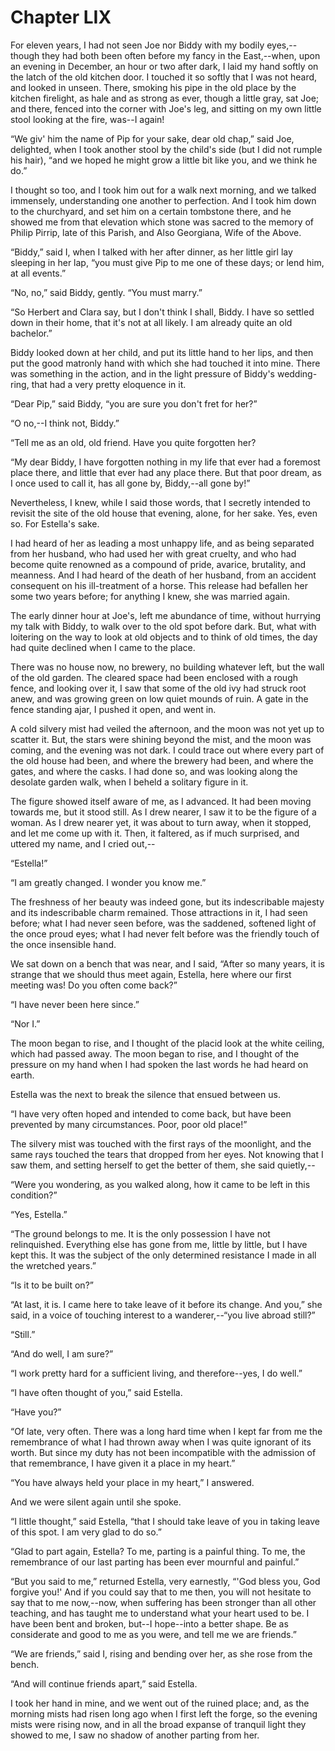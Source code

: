 # Chapter LIX

For eleven years, I had not seen Joe nor Biddy with my bodily
eyes,--though they had both been often before my fancy in the
East,--when, upon an evening in December, an hour or two after dark, I
laid my hand softly on the latch of the old kitchen door. I touched it
so softly that I was not heard, and looked in unseen. There, smoking his
pipe in the old place by the kitchen firelight, as hale and as strong as
ever, though a little gray, sat Joe; and there, fenced into the corner
with Joe's leg, and sitting on my own little stool looking at the fire,
was--I again!

“We giv' him the name of Pip for your sake, dear old chap,” said Joe,
delighted, when I took another stool by the child's side (but I did not
rumple his hair), “and we hoped he might grow a little bit like you, and
we think he do.”

I thought so too, and I took him out for a walk next morning, and we
talked immensely, understanding one another to perfection. And I took
him down to the churchyard, and set him on a certain tombstone there,
and he showed me from that elevation which stone was sacred to the
memory of Philip Pirrip, late of this Parish, and Also Georgiana, Wife
of the Above.

“Biddy,” said I, when I talked with her after dinner, as her little girl
lay sleeping in her lap, “you must give Pip to me one of these days; or
lend him, at all events.”

“No, no,” said Biddy, gently. “You must marry.”

“So Herbert and Clara say, but I don't think I shall, Biddy. I have so
settled down in their home, that it's not at all likely. I am already
quite an old bachelor.”

Biddy looked down at her child, and put its little hand to her lips, and
then put the good matronly hand with which she had touched it into mine.
There was something in the action, and in the light pressure of Biddy's
wedding-ring, that had a very pretty eloquence in it.

“Dear Pip,” said Biddy, “you are sure you don't fret for her?”

“O no,--I think not, Biddy.”

“Tell me as an old, old friend. Have you quite forgotten her?

“My dear Biddy, I have forgotten nothing in my life that ever had a
foremost place there, and little that ever had any place there. But that
poor dream, as I once used to call it, has all gone by, Biddy,--all gone
by!”

Nevertheless, I knew, while I said those words, that I secretly intended
to revisit the site of the old house that evening, alone, for her sake.
Yes, even so. For Estella's sake.

I had heard of her as leading a most unhappy life, and as being
separated from her husband, who had used her with great cruelty, and who
had become quite renowned as a compound of pride, avarice, brutality,
and meanness. And I had heard of the death of her husband, from an
accident consequent on his ill-treatment of a horse. This release had
befallen her some two years before; for anything I knew, she was married
again.

The early dinner hour at Joe's, left me abundance of time, without
hurrying my talk with Biddy, to walk over to the old spot before dark.
But, what with loitering on the way to look at old objects and to think
of old times, the day had quite declined when I came to the place.

There was no house now, no brewery, no building whatever left, but the
wall of the old garden. The cleared space had been enclosed with a rough
fence, and looking over it, I saw that some of the old ivy had struck
root anew, and was growing green on low quiet mounds of ruin. A gate in
the fence standing ajar, I pushed it open, and went in.

A cold silvery mist had veiled the afternoon, and the moon was not yet
up to scatter it. But, the stars were shining beyond the mist, and the
moon was coming, and the evening was not dark. I could trace out where
every part of the old house had been, and where the brewery had been,
and where the gates, and where the casks. I had done so, and was looking
along the desolate garden walk, when I beheld a solitary figure in it.

The figure showed itself aware of me, as I advanced. It had been moving
towards me, but it stood still. As I drew nearer, I saw it to be the
figure of a woman. As I drew nearer yet, it was about to turn away, when
it stopped, and let me come up with it. Then, it faltered, as if much
surprised, and uttered my name, and I cried out,--

“Estella!”

“I am greatly changed. I wonder you know me.”

The freshness of her beauty was indeed gone, but its indescribable
majesty and its indescribable charm remained. Those attractions in it,
I had seen before; what I had never seen before, was the saddened,
softened light of the once proud eyes; what I had never felt before was
the friendly touch of the once insensible hand.

We sat down on a bench that was near, and I said, “After so many years,
it is strange that we should thus meet again, Estella, here where our
first meeting was! Do you often come back?”

“I have never been here since.”

“Nor I.”

The moon began to rise, and I thought of the placid look at the white
ceiling, which had passed away. The moon began to rise, and I thought of
the pressure on my hand when I had spoken the last words he had heard on
earth.

Estella was the next to break the silence that ensued between us.

“I have very often hoped and intended to come back, but have been
prevented by many circumstances. Poor, poor old place!”

The silvery mist was touched with the first rays of the moonlight, and
the same rays touched the tears that dropped from her eyes. Not knowing
that I saw them, and setting herself to get the better of them, she said
quietly,--

“Were you wondering, as you walked along, how it came to be left in this
condition?”

“Yes, Estella.”

“The ground belongs to me. It is the only possession I have not
relinquished. Everything else has gone from me, little by little, but I
have kept this. It was the subject of the only determined resistance I
made in all the wretched years.”

“Is it to be built on?”

“At last, it is. I came here to take leave of it before its change. And
you,” she said, in a voice of touching interest to a wanderer,--“you
live abroad still?”

“Still.”

“And do well, I am sure?”

“I work pretty hard for a sufficient living, and therefore--yes, I do
well.”

“I have often thought of you,” said Estella.

“Have you?”

“Of late, very often. There was a long hard time when I kept far from me
the remembrance of what I had thrown away when I was quite ignorant
of its worth. But since my duty has not been incompatible with the
admission of that remembrance, I have given it a place in my heart.”

“You have always held your place in my heart,” I answered.

And we were silent again until she spoke.

“I little thought,” said Estella, “that I should take leave of you in
taking leave of this spot. I am very glad to do so.”

“Glad to part again, Estella? To me, parting is a painful thing. To me,
the remembrance of our last parting has been ever mournful and painful.”

“But you said to me,” returned Estella, very earnestly, “'God bless you,
God forgive you!' And if you could say that to me then, you will not
hesitate to say that to me now,--now, when suffering has been stronger
than all other teaching, and has taught me to understand what your heart
used to be. I have been bent and broken, but--I hope--into a better
shape. Be as considerate and good to me as you were, and tell me we are
friends.”

“We are friends,” said I, rising and bending over her, as she rose from
the bench.

“And will continue friends apart,” said Estella.

I took her hand in mine, and we went out of the ruined place; and, as
the morning mists had risen long ago when I first left the forge, so the
evening mists were rising now, and in all the broad expanse of tranquil
light they showed to me, I saw no shadow of another parting from her.


